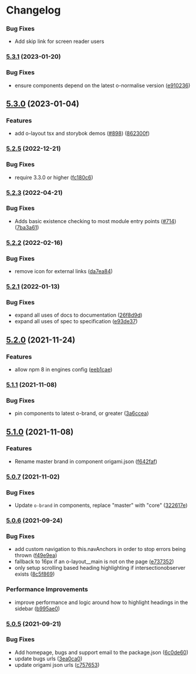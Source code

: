 # Changelog
### Bug Fixes

* Add skip link for screen reader users

### [5.3.1](https://www.github.com/Financial-Times/origami/compare/o-layout-v5.3.0...o-layout-v5.3.1) (2023-01-20)


### Bug Fixes

* ensure components depend on the latest o-normalise version ([e910236](https://www.github.com/Financial-Times/origami/commit/e910236454318ce1bf198a06da7e76c0893c9142))

## [5.3.0](https://www.github.com/Financial-Times/origami/compare/o-layout-v5.2.5...o-layout-v5.3.0) (2023-01-04)


### Features

* add o-layout tsx and storybok demos ([#898](https://www.github.com/Financial-Times/origami/issues/898)) ([862300f](https://www.github.com/Financial-Times/origami/commit/862300fcde17520e63e8d98b4f1510ed4e54da01))

### [5.2.5](https://www.github.com/Financial-Times/origami/compare/o-layout-v5.2.4...o-layout-v5.2.5) (2022-12-21)


### Bug Fixes

* require 3.3.0 or higher ([fc180c6](https://www.github.com/Financial-Times/origami/commit/fc180c619755daa1b7bfe65509f354cf0de113bf))

### [5.2.3](https://www.github.com/Financial-Times/origami/compare/o-layout-v5.2.2...o-layout-v5.2.3) (2022-04-21)


### Bug Fixes

* Adds basic existence checking to most module entry points ([#714](https://www.github.com/Financial-Times/origami/issues/714)) ([7ba3a61](https://www.github.com/Financial-Times/origami/commit/7ba3a61d0de2a32d3a27a225fd4258b3820c7bda))

### [5.2.2](https://www.github.com/Financial-Times/origami/compare/o-layout-v5.2.1...o-layout-v5.2.2) (2022-02-16)


### Bug Fixes

* remove icon for external links ([da7ea84](https://www.github.com/Financial-Times/origami/commit/da7ea8441f16db163e4459183d263cefea40e6b6))

### [5.2.1](https://www.github.com/Financial-Times/origami/compare/o-layout-v5.2.0...o-layout-v5.2.1) (2022-01-13)


### Bug Fixes

* expand all uses of docs to documentation ([26f8d9d](https://www.github.com/Financial-Times/origami/commit/26f8d9d8cbbe3e78902d8c3951b37e08150a77bd))
* expand all uses of spec to specification ([e93de37](https://www.github.com/Financial-Times/origami/commit/e93de3789c3a0ae8b2737ab9d9e9e63b294e8f65))

## [5.2.0](https://www.github.com/Financial-Times/origami/compare/o-layout-v5.1.1...o-layout-v5.2.0) (2021-11-24)


### Features

* allow npm 8 in engines config ([eeb1cae](https://www.github.com/Financial-Times/origami/commit/eeb1cae6e7f0379e647f2b41240b1f294997d528))

### [5.1.1](https://www.github.com/Financial-Times/origami/compare/o-layout-v5.1.0...o-layout-v5.1.1) (2021-11-08)


### Bug Fixes

* pin components to latest o-brand, or greater ([3a6ccea](https://www.github.com/Financial-Times/origami/commit/3a6ccea1e838e4a2003322ca1f855d0b87b26b60))

## [5.1.0](https://www.github.com/Financial-Times/origami/compare/o-layout-v5.0.7...o-layout-v5.1.0) (2021-11-08)


### Features

* Rename master brand in component origami.json ([f642faf](https://www.github.com/Financial-Times/origami/commit/f642faf0574d84ea8185b56e6090c8015def27e6))

### [5.0.7](https://www.github.com/Financial-Times/origami/compare/o-layout-v5.0.6...o-layout-v5.0.7) (2021-11-02)


### Bug Fixes

* Update `o-brand` in components, replace "master" with "core" ([322617e](https://www.github.com/Financial-Times/origami/commit/322617ea80f30a6825d9c36872e05574b871ea82))

### [5.0.6](https://www.github.com/Financial-Times/origami/compare/o-layout-v5.0.5...o-layout-v5.0.6) (2021-09-24)


### Bug Fixes

* add custom navigation to this.navAnchors in order to stop errors being thrown ([f49e9ea](https://www.github.com/Financial-Times/origami/commit/f49e9ea9cdb95fbe24d3cddef9d8e3481bf2b5e3))
* fallback to 16px if an o-layout__main is not on the page ([e737352](https://www.github.com/Financial-Times/origami/commit/e737352a73aefa9dcbc3cf7240b48a8bc5a1ecfd))
* only setup scrolling based heading highlighting if intersectionobserver exists ([8c5f869](https://www.github.com/Financial-Times/origami/commit/8c5f86971eb80564284ecaf41ae2fb4f8b27c69c))


### Performance Improvements

* improve performance and logic around how to highlight headings in the sidebar ([b995ae0](https://www.github.com/Financial-Times/origami/commit/b995ae0600c72fb052666ca051082a8d36ad700d))

### [5.0.5](https://www.github.com/Financial-Times/origami/compare/o-layout-v5.0.4...o-layout-v5.0.5) (2021-09-21)


### Bug Fixes

* Add homepage, bugs and support email to the package.json ([6c0de60](https://www.github.com/Financial-Times/origami/commit/6c0de60ebd6e64c4dd16d000fcc6b79412ce30f4))
* update bugs urls ([3ea0ca0](https://www.github.com/Financial-Times/origami/commit/3ea0ca03bcb6e55142a77387ad0fff5ddf056d44))
* update origami json urls ([c757653](https://www.github.com/Financial-Times/origami/commit/c7576532b5a14f0462d5346dfb63238be025602e))
